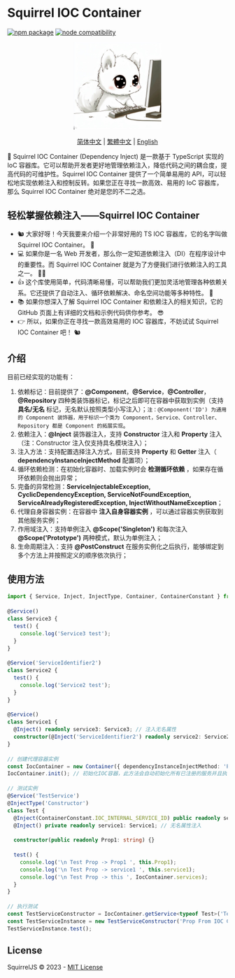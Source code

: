 # Squirrel IOC Container

<p align="left">
  <a href="https://npmjs.com/package/vite"><img src="https://img.shields.io/npm/v/@squirreljs/squirre-ioc-container.svg" alt="npm package"></a>
  <a href="https://nodejs.org/en/about/releases/"><img src="https://img.shields.io/node/v/@squirreljs/squirre-ioc-container.svg" alt="node compatibility"></a>
</p>

<!-- Logo -->
<p align="center">
  <a href="" target="blank"><img src="./assets/logo.jpeg" width="200" alt="Squirrel IOC Container Logo" /></a>
</p>

<p align="center">
  <a href="README.md">简体中文</a> | 
  <a href="README.zh-TW.md">繁體中文</a> | 
  <a href="README.en-US.md">English</a> 
</p>

🎉 Squirrel IOC Container (Dependency Inject) 是一款基于 TypeScript 实现的 IoC 容器库。它可以帮助开发者更好地管理依赖注入，降低代码之间的耦合度，提高代码的可维护性。Squirrel IOC Container 提供了一个简单易用的 API，可以轻松地实现依赖注入和控制反转。如果您正在寻找一款高效、易用的 IoC 容器库，那么 Squirrel IOC Container 绝对是您的不二之选。

## 轻松掌握依赖注入——Squirrel IOC Container

- 🐿️ 大家好呀！今天我要来介绍一个非常好用的 TS IOC 容器库，它的名字叫做 Squirrel IOC Container。 🌰
- 💻 如果你是一名 Web 开发者，那么你一定知道依赖注入（DI）在程序设计中的重要性。而 Squirrel IOC Container 就是为了方便我们进行依赖注入的工具之一。 👨‍💻
- 👍 这个库使用简单，代码清晰易懂，可以帮助我们更加灵活地管理各种依赖关系。它还提供了自动注入、循环依赖解决、命名空间功能等多种特性。 🤩
- 📚 如果你想深入了解 Squirrel IOC Container 和依赖注入的相关知识，它的 GitHub 页面上有详细的文档和示例代码供你参考。 😎
- 👉 所以，如果你正在寻找一款高效易用的 IOC 容器库，不妨试试 Squirrel IOC Container 吧！ 🐿️

## 介绍

目前已经实现的功能有：

1. 依赖标记：目前提供了：**@Component**，**@Service**，**@Controller**，**@Repository** 四种类装饰器标记，标记之后即可在容器中获取到实例（支持 **具名/无名** 标记，无名默认按照类型小写注入）；`注：@Component('ID') 为通用的 Component 装饰器，用于标识一个类为 Component，Service、Controller、Repository 都是 Component 的拓展实现`。
2. 依赖注入：**@Inject** 装饰器注入，支持 **Constructor** 注入和 **Property** 注入（注：Constructor 注入仅支持具名模块注入）；
3. 注入方法：支持配置选择注入方式，目前支持 **Property** 和 **Getter** 注入（ **dependencyInstanceInjectMethod** 配置项）；
4. 循环依赖检测：在初始化容器时、加载实例时会 **检测循环依赖** ，如果存在循环依赖则会抛出异常；
5. 完备的异常检测：**ServiceInjectableException, CyclicDependencyException, ServiceNotFoundException, ServiceAlreadyRegisteredException, InjectWithoutNameException**；
6. 代理自身容器实例：在容器中 **注入自身容器实例** ，可以通过容器实例获取到其他服务实例；
7. 作用域注入：支持单例注入 **@Scope('Singleton')** 和每次注入 **@Scope('Prototype')** 两种模式，默认为单例注入；
8. 生命周期注入：支持 **@PostConstruct** 在服务实例化之后执行，能够绑定到多个方法上并按照定义的顺序依次执行；

## 使用方法

```typescript
import { Service, Inject, InjectType, Container, ContainerConstant } from '@squirreljs/squirre-ioc-container';

@Service()
class Service3 {
  test() {
    console.log('Service3 test');
  }
}

@Service('ServiceIdentifier2')
class Service2 {
  test() {
    console.log('Service2 test');
  }
}

@Service()
class Service1 {
  @Inject() readonly service3: Service3; // 注入无名属性
  constructor(@Inject('ServiceIdentifier2') readonly service2: Service2) {} // 构造函数注入具名属性
}

// 创建代理容器实例
const IocContainer = new Container({ dependencyInstanceInjectMethod: 'Property' });
IocContainer.init(); // 初始化IOC容器，此方法会自动初始化所有已注册的服务并且执行一次循环检测，方便开发者在开发阶段发现循环依赖问题

// 测试实例
@Service('TestService')
@InjectType('Constructor')
class Test {
  @Inject(ContainerConstant.IOC_INTERNAL_SERVICE_ID) public readonly serviceInternal: Container; // 注入代理容器实例
  @Inject() private readonly service1: Service1; // 无名属性注入

  constructor(public readonly Prop1: string) {}

  test() {
    console.log('\n Test Prop -> Prop1 ', this.Prop1);
    console.log('\n Test Prop -> service1 ', this.service1);
    console.log('\n Test Prop -> this ', IocContainer.services);
  }
}

// 执行测试
const TestServiceConstructor = IocContainer.getService<typeof Test>('TestService');
const TestServiceInstance = new TestServiceConstructor('Prop From IOC Container Constructor');
TestServiceInstance.test();
```

## License

SquirrelJS © 2023 - [MIT License](LICENSE)
